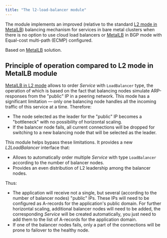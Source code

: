 ```yaml
---
title: "The l2-load-balancer module"
---
```


The module implements an improved (relative to the standard [L2 mode in MetalLB](../../modules/380-metallb/#layer-2-mode)) balancing mechanism for services in bare metal clusters when there is no option to use cloud load balancers or [MetalLB](../../modules/380-metallb/#mode-bgp) in BGP mode with Equal-cost multi-path (ECMP) configured.

Based on [MetalLB](https://metallb.universe.tf/) solution.

## Principle of operation compared to L2 mode in MetalLB module

[MetalLB in L2 mode](../../modules/380-metallb/#layer-2-mode) allows to order _Service_ with `LoadBalancer` type, the operation of which is based on the fact that balancing nodes simulate ARP-responses from the "public" IP in a peering network. This mode has a significant limitation — only one balancing node handles all the incoming traffic of this service at a time. Therefore:

* The node selected as the leader for the "public" IP becomes a "bottleneck" with no possibility of horizontal scaling.
* If the balancer node fails, all current connections will be dropped for switching to a new balancing node that will be selected as the leader.

<div data-presentation="../../presentations/381-l2-load-balancer/basics_metallb_en.pdf"></div>
<!--- Source: https://docs.google.com/presentation/d/18vcVJ1cY2yn19vBM_dTNW3hF0w9SE4S81VZc2P6fVFM/ --->

This module helps bypass these limitations. It provides a new _L2LoadBalancer_ interface that:

* Allows to automatically order multiple _Service_ with type `LoadBalancer` according to the number of balancer nodes.
* Provides an even distribution of L2 leadership among the balancer nodes.

<div data-presentation="../../presentations/381-l2-load-balancer/basics_l2loadbalancer_en.pdf"></div>
<!--- Source: https://docs.google.com/presentation/d/1rVQ2RZ645HKAcMFU2hI_MPJZu_zA70IZ2OYWI1wSW34/ --->

Thus:
* The application will receive not a single, but several (according to the number of balancer nodes) "public" IPs. These IPs will need to be configured as A-records for the application's public domain. For further horizontal scaling, additional balancer nodes will need to be added, the corresponding _Service_ will be created automatically, you just need to add them to the list of A-records for the application domain.
* If one of the balancer nodes fails, only a part of the connections will be prone to failover to the healthy node.
